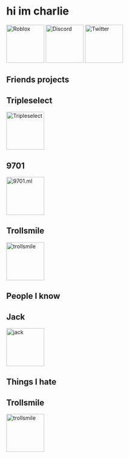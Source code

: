 # hi im charlie

<a href="https://www.roblox.com/users/1929053738/profile" title="Roblox"><img src="https://3select.ml/rblx.svg" width="100px"
height="100px" alt="Roblox"></a>
<a href="https://discord.com/users/594623277054558242" title="Discord"><img src="https://simpleicons.org/icons/discord.svg" width="100px"
height="100px" alt="Discord"></a>
<a href="https://twitter.com/troIIar" title="Twitter"><img src="https://simpleicons.org/icons/twitter.svg" width="100px"
height="100px" alt="Twitter"></a>
## Friends projects
## Tripleselect
<a href="https://3select.ml" title="Tripleselect"><img src="https://3select.ml/icon.svg" width="100px"
height="100px" alt="Tripleselect"></a>
## 9701
<a href="https://9701.ml" title="9701.ml"><img src="https://9701.ml/icon.svg" width="100px" height="100px"
alt="9701.ml"></a>
## Trollsmile
<a href="https://github.com/troIIsmile" title="trollsmile"><img src="https://avatars.githubusercontent.com/troIIsmile" width="100px"
height="100px" alt="trollsmile"></a>

## People I know
## Jack
<a href="https://github.com/Jack5079" title="jack"><img src="https://avatars.githubusercontent.com/Jack5079" width="100px"
height="100px" alt="jack"></a>
## Things I hate
## Trollsmile
<a href="https://github.com/troIIsmile" title="trollsmile"><img src="https://avatars.githubusercontent.com/troIIsmile" width="100px"
height="100px" alt="trollsmile"></a>
